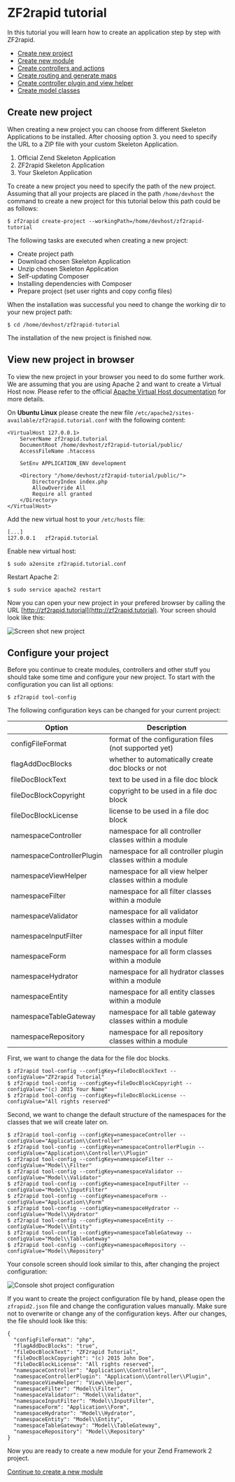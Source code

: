 # ZF2rapid tutorial

In this tutorial you will learn how to create an application step by step with
ZF2rapid.

 * [Create new project](tutorial-create-project.md)
 * [Create new module](tutorial-create-module.md)
 * [Create controllers and actions](tutorial-create-controllers-actions.md)
 * [Create routing and generate maps](tutorial-create-routing-maps.md)
 * [Create controller plugin and view helper](tutorial-create-controller-plugin-view-helper.md)
 * [Create model classes](tutorial-crud-create-model.md)

## Create new project

When creating a new project you can choose from different Skeleton Applications 
to be installed. After choosing option 3. you need to specify the URL to a ZIP 
file with your custom Skeleton Application.

 1. Official Zend Skeleton Application
 2. ZF2rapid Skeleton Application
 3. Your Skeleton Application

To create a new project you need to specify the path of the new project. 
Assuming that all your projects are placed in the path `/home/devhost` the 
command to create a new project for this tutorial below this path could be as 
follows:

    $ zf2rapid create-project --workingPath=/home/devhost/zf2rapid-tutorial

The following tasks are executed when creating a new project:

 * Create project path
 * Download chosen Skeleton Application
 * Unzip chosen Skeleton Application
 * Self-updating Composer
 * Installing dependencies with Composer
 * Prepare project (set user rights and copy config files)
 
When the installation was successful you need to change the working dir to 
your new project path:

    $ cd /home/devhost/zf2rapid-tutorial

The installation of the new project is finished now.

## View new project in browser

To view the new project in your browser you need to do some further work. We are
assuming that you are using Apache 2 and want to create a 
Virtual Host now. Please refer to the official 
[Apache Virtual Host documentation](http://httpd.apache.org/docs/2.2/en/vhosts/)
for more details.

On **Ubuntu Linux** please create the new file 
`/etc/apache2/sites-available/zf2rapid.tutorial.conf` with the following 
content:

    <VirtualHost 127.0.0.1>
	    ServerName zf2rapid.tutorial
	    DocumentRoot /home/devhost/zf2rapid-tutorial/public/
    	AccessFileName .htaccess

        SetEnv APPLICATION_ENV development

	    <Directory "/home/devhost/zf2rapid-tutorial/public/">
		    DirectoryIndex index.php
		    AllowOverride All
		    Require all granted
	    </Directory>
    </VirtualHost>

Add the new virtual host to your `/etc/hosts` file:

    [...]
    127.0.0.1	zf2rapid.tutorial

Enable new virtual host:

    $ sudo a2ensite zf2rapid.tutorial.conf 

Restart Apache 2:

    $ sudo service apache2 restart

Now you can open your new project in your prefered browser by calling the URL 
[http://zf2rapid.tutorial](http://zf2rapid.tutorial). Your screen should look 
like this:

![Screen shot new project](screen_new_project.jpg)

## Configure your project

Before you continue to create modules, controllers and other stuff you should 
take some time and configure your new project. To start with the configuration 
you can list all options:

    $ zf2rapid tool-config

The following configuration keys can be changed for your current project:

| Option                    | Description                                                 | 
| ------------------------- | ----------------------------------------------------------- | 
| configFileFormat          | format of the configuration files (not supported yet)       | 
| flagAddDocBlocks          | whether to automatically create doc blocks or not           | 
| fileDocBlockText          | text to be used in a file doc block                         | 
| fileDocBlockCopyright     | copyright to be used in a file doc block                    | 
| fileDocBlockLicense       | license to be used in a file doc block                      | 
| namespaceController       | namespace for all controller classes within a module        | 
| namespaceControllerPlugin | namespace for all controller plugin classes within a module | 
| namespaceViewHelper       | namespace for all view helper classes within a module       | 
| namespaceFilter           | namespace for all filter classes within a module            | 
| namespaceValidator        | namespace for all validator classes within a module         | 
| namespaceInputFilter      | namespace for all input filter classes within a module      | 
| namespaceForm             | namespace for all form classes within a module              | 
| namespaceHydrator         | namespace for all hydrator classes within a module          |
| namespaceEntity           | namespace for all entity classes within a module            |
| namespaceTableGateway     | namespace for all table gateway classes within a module     |
| namespaceRepository       | namespace for all repository classes within a module        |

First, we want to change the data for the file doc blocks.

    $ zf2rapid tool-config --configKey=fileDocBlockText --configValue="ZF2rapid Tutorial"
    $ zf2rapid tool-config --configKey=fileDocBlockCopyright --configValue="(c) 2015 Your Name"
    $ zf2rapid tool-config --configKey=fileDocBlockLicense --configValue="All rights reserved"

Second, we want to change the default structure of the namespaces for the 
classes that we will create later on.

    $ zf2rapid tool-config --configKey=namespaceController --configValue="Application\\Controller"
    $ zf2rapid tool-config --configKey=namespaceControllerPlugin --configValue="Application\\Controller\\Plugin"
    $ zf2rapid tool-config --configKey=namespaceFilter --configValue="Model\\Filter"
    $ zf2rapid tool-config --configKey=namespaceValidator --configValue="Model\\Validator"
    $ zf2rapid tool-config --configKey=namespaceInputFilter --configValue="Model\\InputFilter"
    $ zf2rapid tool-config --configKey=namespaceForm --configValue="Application\\Form"
    $ zf2rapid tool-config --configKey=namespaceHydrator --configValue="Model\\Hydrator"
    $ zf2rapid tool-config --configKey=namespaceEntity --configValue="Model\\Entity"
    $ zf2rapid tool-config --configKey=namespaceTableGateway --configValue="Model\\TableGateway"
    $ zf2rapid tool-config --configKey=namespaceRepository --configValue="Model\\Repository"

Your console screen should look similar to this, after changing the project 
configuration:

![Console shot project configuration](console_project_configuration.jpg)

If you want to create the project configuration file by hand, please open the 
`zfrapid2.json` file and change the configuration values manually. Make sure 
not to overwrite or change any of the configuration keys. After our changes, 
the file should look like this:
 
    {
      "configFileFormat": "php",
      "flagAddDocBlocks": "true",
      "fileDocBlockText": "ZF2rapid Tutorial",
      "fileDocBlockCopyright": "(c) 2015 John Doe",
      "fileDocBlockLicense": "All rights reserved",
      "namespaceController": "Application\\Controller",
      "namespaceControllerPlugin": "Application\\Controller\\Plugin",
      "namespaceViewHelper": "View\\Helper",
      "namespaceFilter": "Model\\Filter",
      "namespaceValidator": "Model\\Validator",
      "namespaceInputFilter": "Model\\InputFilter",
      "namespaceForm": "Application\\Form",
      "namespaceHydrator": "Model\\Hydrator",
      "namespaceEntity": "Model\\Entity",
      "namespaceTableGateway": "Model\\TableGateway",
      "namespaceRepository": "Model\\Repository"
    }

Now you are ready to create a new module for your Zend Framework 2 project.

[Continue to create a new module](tutorial-create-module.md)
